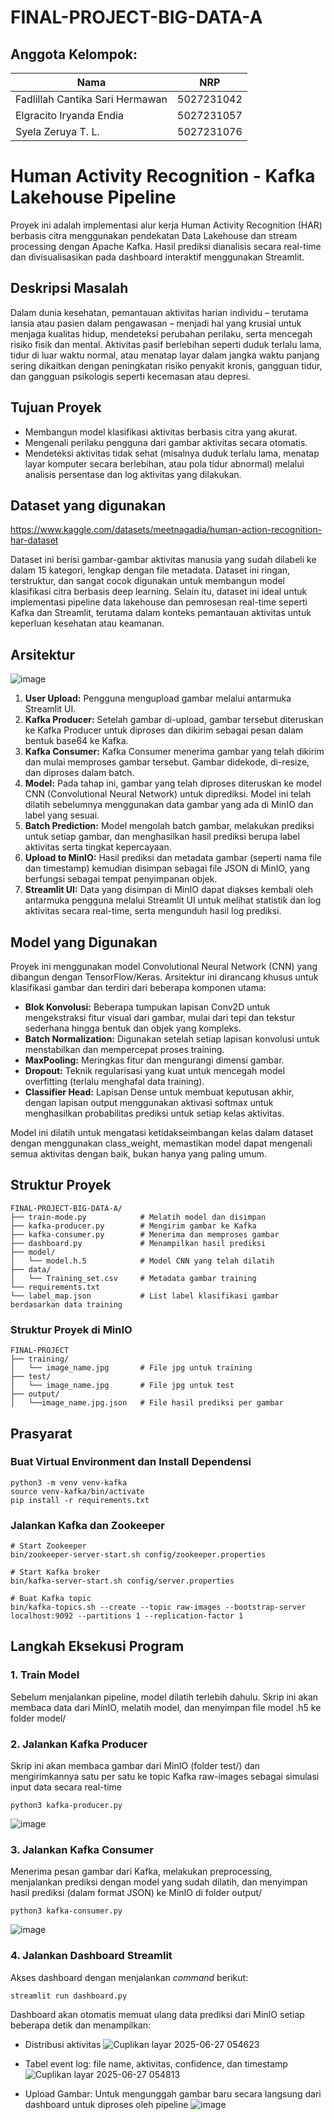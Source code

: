 # FINAL-PROJECT-BIG-DATA-A

## Anggota Kelompok:

| Nama                            | NRP        |
| ------------------------------- | ---------- |
| Fadlillah Cantika Sari Hermawan | 5027231042 |
| Elgracito Iryanda Endia         | 5027231057 |
| Syela Zeruya T. L.              | 5027231076 |

# Human Activity Recognition - Kafka Lakehouse Pipeline

Proyek ini adalah implementasi alur kerja Human Activity Recognition (HAR) berbasis citra menggunakan pendekatan Data Lakehouse dan stream processing dengan Apache Kafka.
Hasil prediksi dianalisis secara real-time dan divisualisasikan pada dashboard interaktif menggunakan Streamlit.

## Deskripsi Masalah

Dalam dunia kesehatan, pemantauan aktivitas harian individu – terutama lansia atau pasien dalam pengawasan – menjadi hal yang krusial untuk menjaga kualitas hidup, mendeteksi perubahan perilaku, serta mencegah risiko fisik dan mental. Aktivitas pasif berlebihan seperti duduk terlalu lama, tidur di luar waktu normal, atau menatap layar dalam jangka waktu panjang sering dikaitkan dengan peningkatan risiko penyakit kronis, gangguan tidur, dan gangguan psikologis seperti kecemasan atau depresi.

## Tujuan Proyek

- Membangun model klasifikasi aktivitas berbasis citra yang akurat.
- Mengenali perilaku pengguna dari gambar aktivitas secara otomatis.
- Mendeteksi aktivitas tidak sehat (misalnya duduk terlalu lama, menatap layar komputer secara berlebihan, atau pola tidur abnormal) melalui analisis persentase dan log aktivitas yang dilakukan.

## Dataset yang digunakan

https://www.kaggle.com/datasets/meetnagadia/human-action-recognition-har-dataset

Dataset ini berisi gambar-gambar aktivitas manusia yang sudah dilabeli ke dalam 15 kategori, lengkap dengan file metadata. Dataset ini ringan, terstruktur, dan sangat cocok digunakan untuk membangun model klasifikasi citra berbasis deep learning. Selain itu, dataset ini ideal untuk implementasi pipeline data lakehouse dan pemrosesan real-time seperti Kafka dan Streamlit, terutama dalam konteks pemantauan aktivitas untuk keperluan kesehatan atau keamanan.

## Arsitektur

![image](https://github.com/user-attachments/assets/0b0f2da3-6bc2-4a73-84b2-feb6a758f2bc)

1. **User Upload:** Pengguna mengupload gambar melalui antarmuka Streamlit UI.
2. **Kafka Producer:** Setelah gambar di-upload, gambar tersebut diteruskan ke Kafka Producer untuk diproses dan dikirim sebagai pesan dalam bentuk base64 ke Kafka.
3. **Kafka Consumer:** Kafka Consumer menerima gambar yang telah dikirim dan mulai memproses gambar tersebut. Gambar didekode, di-resize, dan diproses dalam batch.
4. **Model:** Pada tahap ini, gambar yang telah diproses diteruskan ke model CNN (Convolutional Neural Network) untuk diprediksi. Model ini telah dilatih sebelumnya menggunakan data gambar yang ada di MinIO dan label yang sesuai.
5. **Batch Prediction:** Model mengolah batch gambar, melakukan prediksi untuk setiap gambar, dan menghasilkan hasil prediksi berupa label aktivitas serta tingkat kepercayaan.
6. **Upload to MinIO:** Hasil prediksi dan metadata gambar (seperti nama file dan timestamp) kemudian disimpan sebagai file JSON di MinIO, yang berfungsi sebagai tempat penyimpanan objek.
7. **Streamlit UI:** Data yang disimpan di MinIO dapat diakses kembali oleh antarmuka pengguna melalui Streamlit UI untuk melihat statistik dan log aktivitas secara real-time, serta mengunduh hasil log prediksi.

## Model yang Digunakan

Proyek ini menggunakan model Convolutional Neural Network (CNN) yang dibangun dengan TensorFlow/Keras. Arsitektur ini dirancang khusus untuk klasifikasi gambar dan terdiri dari beberapa komponen utama:

- **Blok Konvolusi:** Beberapa tumpukan lapisan Conv2D untuk mengekstraksi fitur visual dari gambar, mulai dari tepi dan tekstur sederhana hingga bentuk dan objek yang kompleks.
- **Batch Normalization:** Digunakan setelah setiap lapisan konvolusi untuk menstabilkan dan mempercepat proses training.
- **MaxPooling:** Meringkas fitur dan mengurangi dimensi gambar.
- **Dropout:** Teknik regularisasi yang kuat untuk mencegah model overfitting (terlalu menghafal data training).
- **Classifier Head:** Lapisan Dense untuk membuat keputusan akhir, dengan lapisan output menggunakan aktivasi softmax untuk menghasilkan probabilitas prediksi untuk setiap kelas aktivitas.

Model ini dilatih untuk mengatasi ketidakseimbangan kelas dalam dataset dengan menggunakan class_weight, memastikan model dapat mengenali semua aktivitas dengan baik, bukan hanya yang paling umum.

## Struktur Proyek

```
FINAL-PROJECT-BIG-DATA-A/
├── train-mode.py            # Melatih model dan disimpan
├── kafka-producer.py        # Mengirim gambar ke Kafka
├── kafka-consumer.py        # Menerima dan memproses gambar
├── dashboard.py             # Menampilkan hasil prediksi
├── model/
│   └── model.h.5            # Model CNN yang telah dilatih
├── data/
│   └── Training_set.csv     # Metadata gambar training
└── requirements.txt
└── label_map.json           # List label klasifikasi gambar berdasarkan data training
```

### Struktur Proyek di MinIO

```
FINAL-PROJECT
├── training/
│   └── image_name.jpg       # File jpg untuk training
├── test/
│   └── image_name.jpg       # File jpg untuk test
├── output/
│   └──image_name.jpg.json   # File hasil prediksi per gambar
```

## Prasyarat

### Buat Virtual Environment dan Install Dependensi

```
python3 -m venv venv-kafka
source venv-kafka/bin/activate
pip install -r requirements.txt
```

### Jalankan Kafka dan Zookeeper

```
# Start Zookeeper
bin/zookeeper-server-start.sh config/zookeeper.properties

# Start Kafka broker
bin/kafka-server-start.sh config/server.properties

# Buat Kafka topic
bin/kafka-topics.sh --create --topic raw-images --bootstrap-server localhost:9092 --partitions 1 --replication-factor 1
```

## Langkah Eksekusi Program

### 1. Train Model

Sebelum menjalankan pipeline, model dilatih terlebih dahulu. Skrip ini akan membaca data dari MinIO, melatih model, dan menyimpan file model .h5 ke folder model/

### 2. Jalankan Kafka Producer

Skrip ini akan membaca gambar dari MinIO (folder test/) dan mengirimkannya satu per satu ke topic Kafka raw-images sebagai simulasi input data secara real-time

```
python3 kafka-producer.py
```

![image](https://github.com/user-attachments/assets/58ecaa95-4784-4074-8337-b216aa0f9ad1)

### 3. Jalankan Kafka Consumer

Menerima pesan gambar dari Kafka, melakukan preprocessing, menjalankan prediksi dengan model yang sudah dilatih, dan menyimpan hasil prediksi (dalam format JSON) ke MinIO di folder output/

```
python3 kafka-consumer.py
```

![image](https://github.com/user-attachments/assets/d9b818ce-a36c-4f97-b63a-a20abf730bf7)

### 4. Jalankan Dashboard Streamlit

Akses dashboard dengan menjalankan _command_ berikut:

```
streamlit run dashboard.py
```

Dashboard akan otomatis memuat ulang data prediksi dari MinIO setiap beberapa detik dan menampilkan:

- Distribusi aktivitas
![Cuplikan layar 2025-06-27 054623](https://github.com/user-attachments/assets/f03a81aa-7573-4be8-b222-902f11ed93b6)

- Tabel event log: file name, aktivitas, confidence, dan timestamp
![Cuplikan layar 2025-06-27 054813](https://github.com/user-attachments/assets/272938e4-40a0-426a-bfc7-97c637807a9d)

- Upload Gambar: Untuk mengunggah gambar baru secara langsung dari dashboard untuk diproses oleh pipeline
![image](https://github.com/user-attachments/assets/fcd9ca9d-30b8-4f0f-8483-09a48387da36)
